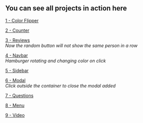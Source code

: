 ## You can see all projects in action here

[1 - Color Flipper](https://mutheus.github.io/javascript-basic-projects/1-color-flipper)  

[2 - Counter](https://mutheus.github.io/javascript-basic-projects/2-counter)  

[3 - Reviews](https://mutheus.github.io/javascript-basic-projects/3-reviews)  
*Now the random button will not show the same person in a row*  

[4 - Navbar](https://mutheus.github.io/javascript-basic-projects/4-navbar)  
*Hamburger rotating and changing color on click*  

[5 - Sidebar](https://mutheus.github.io/javascript-basic-projects/5-sidebar)  

[6 - Modal](https://mutheus.github.io/javascript-basic-projects/6-modal)  
*Click outside the container to close the modal added*  

[7 - Questions](https://mutheus.github.io/javascript-basic-projects/7-questions)  

[8 - Menu](https://mutheus.github.io/javascript-basic-projects/8-menu)  

[9 - Video](https://mutheus.github.io/javascript-basic-projects/9-video)   
